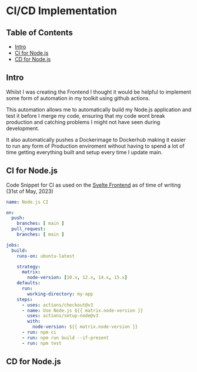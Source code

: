 # CI/CD Implementation

## Table of Contents
- [Intro](#intro)
- [CI for Node.js](#ci-for-nodejs)
- [CD for Node.js](#cd-for-nodejs)

## Intro
Whilst I was creating the Frontend I thought it would be helpful to implement some form of automation in my toolkit using github actions. 

This automation allows me to automatically build my Node.js application and test it before I merge my code, ensuring that my code wont break production and catching problems I might not have seen during development.

It also automatically pushes a Dockerimage to Dockerhub making it easier to run any form of Production enviroment without having to spend a lot of time getting everything built and setup every time I update main.

## CI for Node.js
Code Snippet for CI as used on the [Svelte Frontend](https://github.com/TotalTactician/TOT_Frondend/tree/main) as of time of writing (31st of May, 2023)
```main.yml
name: Node.js CI

on:
  push:
    branches: [ main ]
  pull_request:
    branches: [ main ]

jobs:
  build:
    runs-on: ubuntu-latest

    strategy:
      matrix:
        node-version: [10.x, 12.x, 14.x, 15.x]
    defaults:
      run:
        working-directory: my-app
    steps:
      - uses: actions/checkout@v3
      - name: Use Node.js ${{ matrix.node-version }}
        uses: actions/setup-node@v3
        with:
          node-version: ${{ matrix.node-version }}
      - run: npm ci
      - run: npm run build --if-present
      - run: npm test
```

## CD for Node.js

